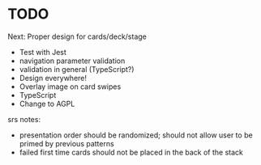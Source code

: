 # TODO

Next: Proper design for cards/deck/stage

* Test with Jest
* navigation parameter validation
* validation in general (TypeScript?)
* Design everywhere!
* Overlay image on card swipes
* TypeScript
* Change to AGPL

srs notes:

* presentation order should be randomized; should not allow user to be primed by previous patterns
* failed first time cards should not be placed in the back of the stack
